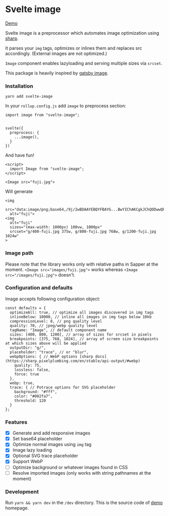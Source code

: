 # Svelte image
[Demo](https://svelte-image.matyunya.now.sh/)

Svelte image is a preprocessor which automates image optimization using [sharp](https://github.com/lovell/sharp).

It parses your `img` tags, optimizes or inlines them and replaces src accordingly. (External images are not optimized.)

`Image` component enables lazyloading and serving multiple sizes via `srcset`.

This package is heavily inspired by [gatsby image](https://www.gatsbyjs.org/packages/gatsby-image/).

### Installation
```
yarn add svelte-image
```

In your `rollup.config.js` add `image` to preprocess section:

```
import image from "svelte-image";


svelte({
  preprocess: {
    ...image(),
  }
})
```

And have fun!
```
<script>
  import Image from "svelte-image";
</script>

<Image src="fuji.jpg">
```
Will generate
```
<img
  src="data:image/png;base64,/9j/2wBDAAYEBQYFBAYG...BwYIChAKCgkJChQODwwQF"
  alt="fuji">
<img
  alt="fuji"
  sizes="(max-width: 1000px) 100vw, 1000px"
  srcset="g/400-fuji.jpg 375w, g/800-fuji.jpg 768w, g/1200-fuji.jpg 1024w"
>
```

### Image path

Please note that the library works only with relative paths in Sapper at the moment.
`<Image src="images/fuji.jpg">` works whereas `<Image src="/images/fuji.jpg">` doesn't.

### Configuration and defaults

Image accepts following configuration object:

```
const defaults = {
  optimizeAll: true, // optimize all images discovered in img tags
  inlineBelow: 10000, // inline all images in img tags below 10kb
  compressionLevel: 8, // png quality level
  quality: 70, // jpeg/webp quality level
  tagName: "Image", // default component name
  sizes: [400, 800, 1200], // array of sizes for srcset in pixels
  breakpoints: [375, 768, 1024], // array of screen size breakpoints at which sizes above will be applied
  outputDir: "g/",
  placeholder: "trace", // or "blur",
  webpOptions: { // WebP options [sharp docs](https://sharp.pixelplumbing.com/en/stable/api-output/#webp)
    quality: 75,
    lossless: false,
    force: true
  },
  webp: true,
  trace: { // Potrace options for SVG placeholder
    background: "#fff",
    color: "#002fa7",
    threshold: 120
  }
};
```

### Features
- [x] Generate and add responsive images
- [x] Set base64 placeholder
- [x] Optimize normal images using `img` tag
- [x] Image lazy loading
- [x] Optional SVG trace placeholder
- [x] Support WebP
- [ ] Optimize background or whatever images found in CSS
- [ ] Resolve imported images (only works with string pathnames at the moment)

### Development

Run `yarn && yarn dev` in the `/dev` directory. This is the source code of [demo](https://svelte-image.matyunya.now.sh/) homepage.